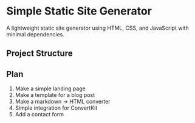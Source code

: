 # Simple Static Site Generator

A lightweight static site generator using HTML, CSS, and JavaScript with minimal dependencies.

## Project Structure

## Plan
1. Make a simple landing page
2. Make a template for a blog post
3. Make a markdown -> HTML converter
4. Simple integration for ConvertKit
5. Add a contact form
